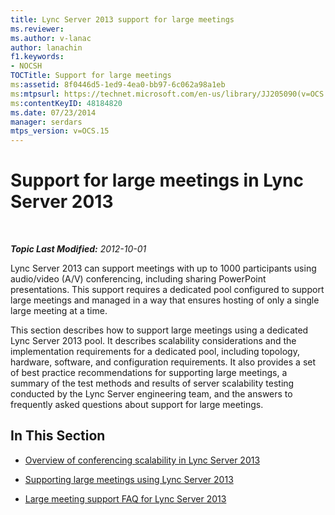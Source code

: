 ```yaml
---
title: Lync Server 2013 support for large meetings
ms.reviewer: 
ms.author: v-lanac
author: lanachin
f1.keywords:
- NOCSH
TOCTitle: Support for large meetings
ms:assetid: 8f0446d5-1ed9-4ea0-bb97-6c062a98a1eb
ms:mtpsurl: https://technet.microsoft.com/en-us/library/JJ205090(v=OCS.15)
ms:contentKeyID: 48184820
ms.date: 07/23/2014
manager: serdars
mtps_version: v=OCS.15
---
```


<div data-xmlns="http://www.w3.org/1999/xhtml">

<div class="topic" data-xmlns="http://www.w3.org/1999/xhtml" data-msxsl="urn:schemas-microsoft-com:xslt" data-cs="https://msdn.microsoft.com/">

<div data-asp="https://msdn2.microsoft.com/asp">

# Support for large meetings in Lync Server 2013

</div>

<div id="mainSection">

<div id="mainBody">

<span> </span>

_**Topic Last Modified:** 2012-10-01_

Lync Server 2013 can support meetings with up to 1000 participants using audio/video (A/V) conferencing, including sharing PowerPoint presentations. This support requires a dedicated pool configured to support large meetings and managed in a way that ensures hosting of only a single large meeting at a time.

This section describes how to support large meetings using a dedicated Lync Server 2013 pool. It describes scalability considerations and the implementation requirements for a dedicated pool, including topology, hardware, software, and configuration requirements. It also provides a set of best practice recommendations for supporting large meetings, a summary of the test methods and results of server scalability testing conducted by the Lync Server engineering team, and the answers to frequently asked questions about support for large meetings.

<div>

## In This Section

  - [Overview of conferencing scalability in Lync Server 2013](lync-server-2013-conferencing-scalability-overview.md)

  - [Supporting large meetings using Lync Server 2013](lync-server-2013-supporting-large-meetings.md)

  - [Large meeting support FAQ for Lync Server 2013](lync-server-2013-large-meeting-support-faq.md)

</div>

</div>

<span> </span>

</div>

</div>

</div>

